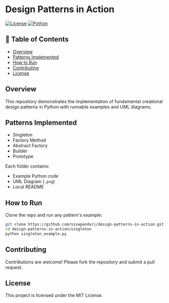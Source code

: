 # Design Patterns in Action

[![License](https://img.shields.io/badge/license-MIT-blue.svg)](LICENSE)
[![Python](https://img.shields.io/badge/python-3.8+-blue.svg)](https://www.python.org/)

## 📘 Table of Contents
- [Overview](#overview)
- [Patterns Implemented](#patterns-implemented)
- [How to Run](#how-to-run)
- [Contributing](#contributing)
- [License](#license)

## Overview
This repository demonstrates the implementation of fundamental creational design patterns in Python with runnable examples and UML diagrams.

## Patterns Implemented
- Singleton
- Factory Method
- Abstract Factory
- Builder
- Prototype

Each folder contains:
- Example Python code
- UML Diagram (`.png`)
- Local README

## How to Run
Clone the repo and run any pattern's example:
```bash
git clone https://github.com/sivapanduri/design-patterns-in-action.git
cd design-patterns-in-action/singleton
python singleton_example.py
```

## Contributing
Contributions are welcome! Please fork the repository and submit a pull request.

## License
This project is licensed under the MIT License.

